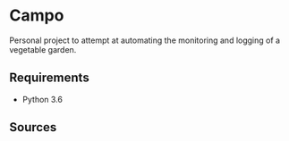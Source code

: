 # Campo

Personal project to attempt at automating the monitoring and logging of a vegetable garden.


## Requirements

- Python 3.6

## Sources
